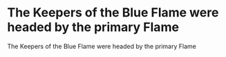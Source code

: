 # The Keepers of the Blue Flame were headed by the primary Flame

The Keepers of the Blue Flame were headed by the primary Flame